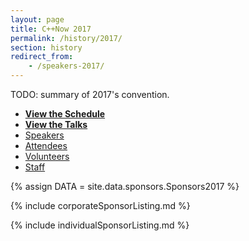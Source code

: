 ```yaml
---
layout: page
title: C++Now 2017
permalink: /history/2017/
section: history
redirect_from:
    - /speakers-2017/
---
```


TODO: summary of 2017's convention.


* **[View the Schedule](/history/2017/schedule/)**
* **[View the Talks](/history/2017/talks/)**
* [Speakers](https://cppnow2017.sched.com/directory/speakers)
* [Attendees](https://cppnow2017.sched.com/directory/attendees)
* [Volunteers](https://cppnow2017.sched.com/directory/volunteers)
* [Staff](https://cppnow2017.sched.com/directory/artists)



{% assign DATA = site.data.sponsors.Sponsors2017 %}

{% include corporateSponsorListing.md %}

{% include individualSponsorListing.md %}
